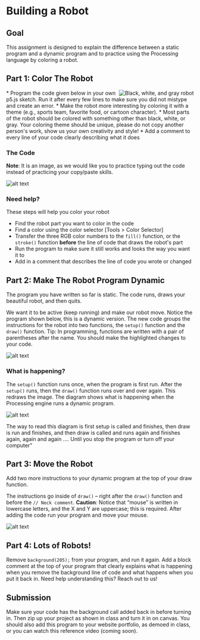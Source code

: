 # Building a Robot
## Goal 
This assignment is designed to explain the difference between a static program and a dynamic program and to practice using the Processing language by coloring a robot. 
## Part 1: Color The Robot
<img align="right" src="https://github.com/susanev/2016_Winter_UWHCDE_p5/blob/master/exercises/robot/images/robot.png" alt="Black, white, and gray robot">
* Program the code given below in your own p5.js sketch. Run it after every few lines to make sure you did not mistype and create an error. 
* Make the robot more interesting by coloring it with a theme (e.g., sports team, favorite food, or cartoon character).
* Most parts of the robot should be colored with something other than black, white, or gray. Your coloring theme should be unique, please do not copy another person's work, show us your own creativity and style!
* Add a comment to every line of your code clearly describing what it does

### The Code
__Note__: It is an image, as we would like you to practice typing out the code instead of practicing your copy/paste skills.

![alt text][static]

### Need help?
These steps will help you color your robot
* Find the robot part you want to color in the code
* Find a color using the color selector [Tools > Color Selector]
* Transfer the three RGB color numbers to the `fill()` function, or the `stroke()` function __before__ the line of code that draws the robot's part
* Run the program to make sure it still works and looks the way you want it to
* Add in a comment that describes the line of code you wrote or changed

## Part 2: Make The Robot Program Dynamic
The program you have written so far is static. The code runs, draws your beautiful robot, and then quits. 

We want it to be active (keep running) and make our robot move. Notice the program shown below, this is a dynamic version. The new code groups the instructions for the robot into two functions, the `setup()` function and the `draw()` function. Tip: In programming, functions are written with a pair of parentheses after the name. You should make the highlighted changes to your code. 

![alt text][dynamic]

### What is happening?
The `setup()` function runs once, when the program is first run. After the `setup()` runs, then the `draw()` function runs over and over again. This redraws the image. The diagram shows what is happening when the Processing engine runs a dynamic program.

![alt text][diagram]

The way to read this diagram is first setup is called and finishes, then draw is run and finishes, and then draw is called and runs again and finishes again, again and again …. Until you stop the program or turn off your computer”

## Part 3: Move the Robot
Add two more instructions to your dynamic program at the top of your draw function.

The instructions go inside of `draw()` – right after the `draw()` function and before the `// Neck comment`. __Caution__: Notice that “mouse” is written in lowercase letters, and the X and Y are uppercase; this is required. After adding the code run your program and move your mouse.

![alt text][part 3 code]

## Part 4: Lots of Robots!
Remove `background(205);` from your program, and run it again. Add a block comment at the top of your program that clearly explains what is happening when you remove the background line of code and what happens when you put it back in. Need help understanding this? Reach out to us!

## Submission
Make sure your code has the background call added back in before turning in. Then zip up your project as shown in class and turn it in on canvas. You should also add this program to your website portfolio, as demoed in class, or you can watch this reference video (coming soon).

[static]: https://github.com/susanev/2016_Winter_UWHCDE_p5/blob/master/exercises/robot/images/code_not_dynamic.png "Code that is not dynamic"

[dynamic]: https://github.com/susanev/2016_Winter_UWHCDE_p5/blob/master/exercises/robot/images/code_dynamic.png "Code that is dynamic"

[diagram]: https://github.com/susanev/2016_Winter_UWHCDE_p5/blob/master/exercises/robot/images/diagram.png "diagram showing how setup and draw flow"

[part 3 code]: https://github.com/susanev/2016_Winter_UWHCDE_p5/blob/master/exercises/robot/images/part3_code.png "Additional lines of code to add"


